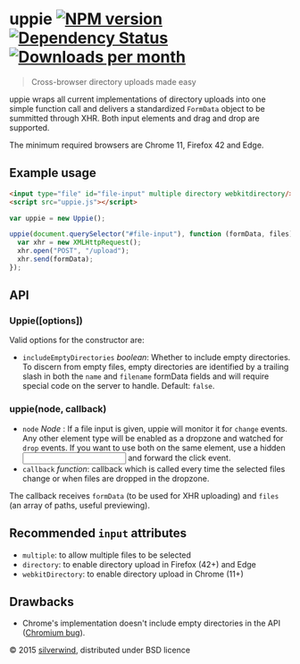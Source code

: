 # uppie [![NPM version](https://img.shields.io/npm/v/uppie.svg?style=flat)](https://www.npmjs.org/package/uppie) [![Dependency Status](http://img.shields.io/david/silverwind/uppie.svg?style=flat)](https://david-dm.org/silverwind/uppie) [![Downloads per month](http://img.shields.io/npm/dm/uppie.svg?style=flat)](https://www.npmjs.org/package/uppie)
> Cross-browser directory uploads made easy

uppie wraps all current implementations of directory uploads into one simple function call and delivers a standardized `FormData` object to be summitted through XHR. Both input elements and drag and drop are supported.

The minimum required browsers are Chrome 11, Firefox 42 and Edge.
## Example usage
```html
<input type="file" id="file-input" multiple directory webkitdirectory/>
<script src="uppie.js"></script>
```
```js
var uppie = new Uppie();

uppie(document.querySelector("#file-input"), function (formData, files) {
  var xhr = new XMLHttpRequest();
  xhr.open("POST", "/upload");
  xhr.send(formData);
});
```

## API
### Uppie([options])
Valid options for the constructor are:
- `includeEmptyDirectories` *boolean*: Whether to include empty directories. To discern from empty files, empty directories are identified by a trailing slash in both the `name` and `filename` formData fields and will require special code on the server to handle. Default: `false`.

### uppie(node, callback)
- `node` *Node* : If a file input is given, uppie will monitor it for `change` events. Any other element type will be enabled as a dropzone and watched for `drop` events. If you want to use both on the same element, use a hidden <input> and forward the click event.
- `callback` *function*: callback which is called every time the selected files change or when files are dropped in the dropzone.

The callback receives `formData` (to be used for XHR uploading) and `files` (an array of paths, useful previewing).

## Recommended `input` attributes

- `multiple`: to allow multiple files to be selected
- `directory`: to enable directory upload in Firefox (42+) and Edge
- `webkitDirectory`: to enable directory upload in Chrome (11+)

## Drawbacks

- Chrome's implementation doesn't include empty directories in the API ([Chromium bug](https://code.google.com/p/chromium/issues/detail?can=2&id=360412)).

© 2015 [silverwind](https://github.com/silverwind), distributed under BSD licence
